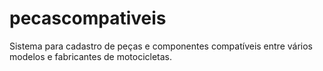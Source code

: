 # pecascompativeis
Sistema para cadastro de peças e componentes compatíveis entre vários modelos e fabricantes de motocicletas.
